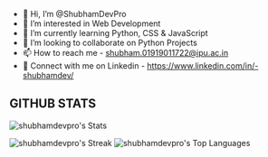 - 👋 Hi, I’m @ShubhamDevPro
- 👀 I’m interested in Web Development
- 🌱 I’m currently learning Python, CSS & JavaScript
- 💞️ I’m looking to collaborate on Python Projects
- 📫 How to reach me - shubham.01919011722@ipu.ac.in
- 🧷 Connect with me on Linkedin - https://www.linkedin.com/in/-shubhamdev/


## GITHUB STATS
![shubhamdevpro's Stats](https://github-readme-stats.vercel.app/api?username=shubhamdevpro&theme=outrun&show_icons=true&hide_border=true&count_private=true)

![shubhamdevpro's Streak](https://github-readme-streak-stats.herokuapp.com/?user=shubhamdevpro&theme=outrun&hide_border=true)
![shubhamdevpro's Top Languages](https://github-readme-stats.vercel.app/api/top-langs/?username=shubhamdevpro&theme=outrun&show_icons=true&hide_border=true&layout=compact)




